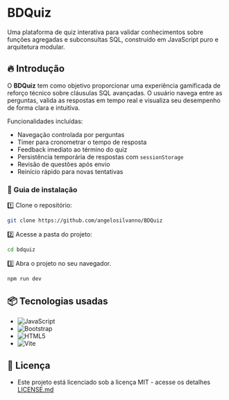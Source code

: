 # BDQuiz

Uma plataforma de quiz interativa para validar conhecimentos sobre funções agregadas e subconsultas SQL, construído em JavaScript puro e arquitetura modular.  

## 🔥 Introdução

O **BDQuiz** tem como objetivo proporcionar uma experiência gamificada de reforço técnico sobre cláusulas SQL avançadas. O usuário navega entre as perguntas, valida as respostas em tempo real e visualiza seu desempenho de forma clara e intuitiva.

Funcionalidades incluídas:

- Navegação controlada por perguntas
- Timer para cronometrar o tempo de resposta
- Feedback imediato ao término do quiz
- Persistência temporária de respostas com `sessionStorage`
- Revisão de questões após envio
- Reinício rápido para novas tentativas


### 🔨 Guia de instalação

1️⃣ Clone o repositório:

```bash
git clone https://github.com/angelosilvanno/BDQuiz
```

2️⃣ Acesse a pasta do projeto:

```bash
cd bdquiz
```

3️⃣ Abra o projeto no seu navegador.

```bash
npm run dev
```

## 📦 Tecnologias usadas

* ![JavaScript](https://img.shields.io/badge/javascript-%23323330.svg?style=for-the-badge&logo=javascript&logoColor=%23F7DF1E)
* ![Bootstrap](https://img.shields.io/badge/bootstrap-%238511FA.svg?style=for-the-badge&logo=bootstrap&logoColor=white)
* ![HTML5](https://img.shields.io/badge/html5-%23E34F26.svg?style=for-the-badge&logo=html5&logoColor=white)
* ![Vite](https://img.shields.io/badge/vite-%23646CFF.svg?style=for-the-badge&logo=vite&logoColor=white)

## 📄 Licença

* Este projeto está licenciado sob a licença MIT - acesse os detalhes [LICENSE.md](https://github.com/link_da_licenca)

